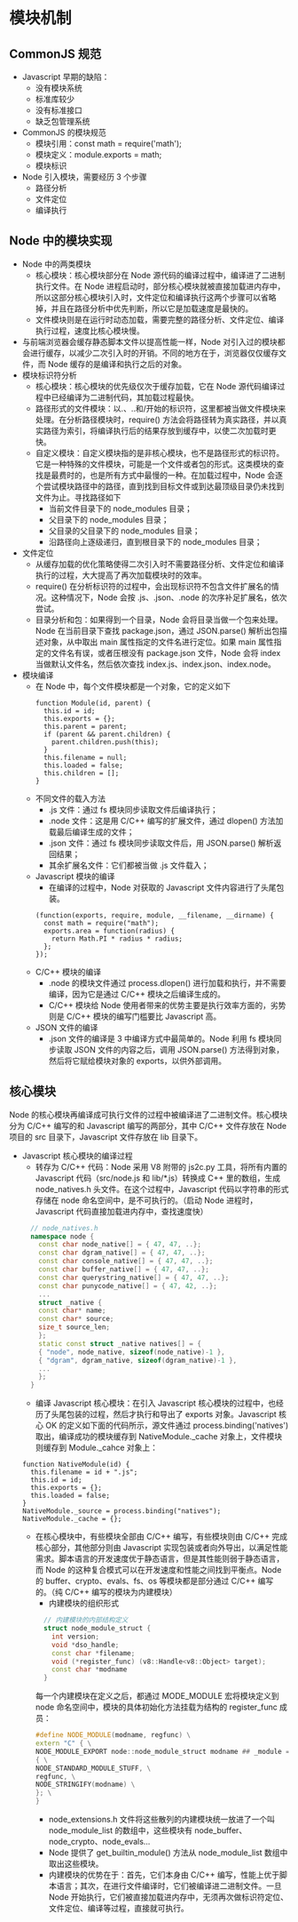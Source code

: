 # 模块机制

## CommonJS 规范

- Javascript 早期的缺陷：
  - 没有模块系统
  - 标准库较少
  - 没有标准接口
  - 缺乏包管理系统
- CommonJS 的模块规范
  - 模块引用：const math = require('math');
  - 模块定义：module.exports = math;
  - 模块标识
- Node 引入模块，需要经历 3 个步骤
  - 路径分析
  - 文件定位
  - 编译执行

## Node 中的模块实现

- Node 中的两类模块
  - 核心模块：核心模块部分在 Node 源代码的编译过程中，编译进了二进制执行文件。在 Node 进程启动时，部分核心模块就被直接加载进内存中，所以这部分核心模块引入时，文件定位和编译执行这两个步骤可以省略掉，并且在路径分析中优先判断，所以它是加载速度是最快的。
  - 文件模块则是在运行时动态加载，需要完整的路径分析、文件定位、编译执行过程，速度比核心模块慢。
- 与前端浏览器会缓存静态脚本文件以提高性能一样，Node 对引入过的模块都会进行缓存，以减少二次引入时的开销。不同的地方在于，浏览器仅仅缓存文件，而 Node 缓存的是编译和执行之后的对象。
- 模块标识符分析
  - 核心模块：核心模块的优先级仅次于缓存加载，它在 Node 源代码编译过程中已经编译为二进制代码，其加载过程最快。
  - 路径形式的文件模块：以.、..和/开始的标识符，这里都被当做文件模块来处理。在分析路径模块时，require() 方法会将路径转为真实路径，并以真实路径为索引，将编译执行后的结果存放到缓存中，以使二次加载时更快。
  - 自定义模块：自定义模块指的是非核心模块，也不是路径形式的标识符。它是一种特殊的文件模块，可能是一个文件或者包的形式。这类模块的查找是最费时的，也是所有方式中最慢的一种。在加载过程中，Node 会逐个尝试模块路径中的路径，直到找到目标文件或到达最顶级目录仍未找到文件为止。寻找路径如下
    - 当前文件目录下的 node_modules 目录；
    - 父目录下的 node_modules 目录；
    - 父目录的父目录下的 node_modules 目录；
    - 沿路径向上逐级递归，直到根目录下的 node_modules 目录；
- 文件定位
  - 从缓存加载的优化策略使得二次引入时不需要路径分析、文件定位和编译执行的过程，大大提高了再次加载模块时的效率。
  - require() 在分析标识符的过程中，会出现标识符不包含文件扩展名的情况。这种情况下，Node 会按 .js、.json、.node 的次序补足扩展名，依次尝试。
  - 目录分析和包：如果得到一个目录，Node 会将目录当做一个包来处理。Node 在当前目录下查找 package.json，通过 JSON.parse() 解析出包描述对象，从中取出 main 属性指定的文件名进行定位。如果 main 属性指定的文件名有误，或者压根没有 package.json 文件，Node 会将 index 当做默认文件名，然后依次查找 index.js、index.json、index.node。
- 模块编译
  - 在 Node 中，每个文件模块都是一个对象，它的定义如下
    ```es6
    function Module(id, parent) {
      this.id = id;
      this.exports = {};
      this.parent = parent;
      if (parent && parent.children) {
        parent.children.push(this);
      }
      this.filename = null;
      this.loaded = false;
      this.children = [];
    }
    ```
  - 不同文件的载入方法
    - .js 文件：通过 fs 模块同步读取文件后编译执行；
    - .node 文件：这是用 C/C++ 编写的扩展文件，通过 dlopen() 方法加载最后编译生成的文件；
    - .json 文件：通过 fs 模块同步读取文件后，用 JSON.parse() 解析返回结果；
    - 其余扩展名文件：它们都被当做 .js 文件载入；
  - Javascript 模块的编译
    - 在编译的过程中，Node 对获取的 Javascript 文件内容进行了头尾包装。
    ```es6
    (function(exports, require, module, __filename, __dirname) {
      const math = require("math");
      exports.area = function(radius) {
        return Math.PI * radius * radius;
      };
    });
    ```
  - C/C++ 模块的编译
    - .node 的模块文件通过 process.dlopen() 进行加载和执行，并不需要编译，因为它是通过 C/C++ 模块之后编译生成的。
    - C/C++ 模块给 Node 使用者带来的优势主要是执行效率方面的，劣势则是 C/C++ 模块的编写门槛要比 Javascript 高。
  - JSON 文件的编译
    - .json 文件的编译是 3 中编译方式中最简单的。Node 利用 fs 模块同步读取 JSON 文件的内容之后，调用 JSON.parse() 方法得到对象，然后将它赋给模块对象的 exports，以供外部调用。

## 核心模块

Node 的核心模块再编译成可执行文件的过程中被编译进了二进制文件。核心模块分为 C/C++ 编写的和 Javascript 编写的两部分，其中 C/C++ 文件存放在 Node 项目的 src 目录下，Javascript 文件存放在 lib 目录下。

- Javascript 核心模块的编译过程
  - 转存为 C/C++ 代码：Node 采用 V8 附带的 js2c.py 工具，将所有内置的 Javascript 代码（src/node.js 和 lib/\*.js）转换成 C++ 里的数组，生成 node_natives.h 头文件。在这个过程中，Javascript 代码以字符串的形式存储在 node 命名空间中，是不可执行的。（启动 Node 进程时，Javascript 代码直接加载进内存中，查找速度快）
  ```C++
    // node_natives.h
    namespace node {
      const char node_native[] = { 47, 47, ..};
      const char dgram_native[] = { 47, 47, ..};
      const char console_native[] = { 47, 47, ..};
      const char buffer_native[] = { 47, 47, ..};
      const char querystring_native[] = { 47, 47, ..};
      const char punycode_native[] = { 47, 42, ..};
      ...
      struct _native {
      const char* name;
      const char* source;
      size_t source_len;
      };
      static const struct _native natives[] = {
      { "node", node_native, sizeof(node_native)-1 },
      { "dgram", dgram_native, sizeof(dgram_native)-1 },
      ...
      };
    }
  ```
  - 编译 Javascript 核心模块：在引入 Javascript 核心模块的过程中，也经历了头尾包装的过程，然后才执行和导出了 exports 对象。Javascript 核心 OK 的定义如下面的代码所示，源文件通过 process.binding('natives')取出，编译成功的模块缓存到 NativeModule.\_cache 对象上，文件模块则缓存到 Module.\_cahce 对象上：
  ```es6
  function NativeModule(id) {
    this.filename = id + ".js";
    this.id = id;
    this.exports = {};
    this.loaded = false;
  }
  NativeModule._source = process.binding("natives");
  NativeModule._cache = {};
  ```
  - 在核心模块中，有些模块全部由 C/C++ 编写，有些模块则由 C/C++ 完成核心部分，其他部分则由 Javascript 实现包装或者向外导出，以满足性能需求。脚本语言的开发速度优于静态语言，但是其性能则弱于静态语言，而 Node 的这种复合模式可以在开发速度和性能之间找到平衡点。Node 的 buffer、crypto、evals、fs、os 等模块都是部分通过 C/C++ 编写的。（纯 C/C++ 编写的模块为内建模块）
    - 内建模块的组织形式
    ```c++
      // 内建模块的内部结构定义
      struct node_module_struct {
        int version;
        void *dso_handle;
        const char *filename;
        void (*register_func) (v8::Handle<v8::Object> target);
        const char *modname
      }
    ```
    每一个内建模块在定义之后，都通过 MODE_MODULE 宏将模块定义到 node 命名空间中，模块的具体初始化方法挂载为结构的 register_func 成员：
    ```c++
    #define NODE_MODULE(modname, regfunc) \
    extern "C" { \
    NODE_MODULE_EXPORT node::node_module_struct modname ## _module = \
    { \
    NODE_STANDARD_MODULE_STUFF, \
    regfunc, \
    NODE_STRINGIFY(modname) \
    }; \
    }
    ```
      - node_extensions.h 文件将这些散列的内建模块统一放进了一个叫 node_module_list 的数组中，这些模块有 node_buffer、node_crypto、node_evals...
      - Node 提供了 get_builtin_module() 方法从 node_module_list 数组中取出这些模块。
      - 内建模块的优势在于：首先，它们本身由 C/C++ 编写，性能上优于脚本语言；其次，在进行文件编译时，它们被编译进二进制文件。一旦 Node 开始执行，它们被直接加载进内存中，无须再次做标识符定位、文件定位、编译等过程，直接就可执行。